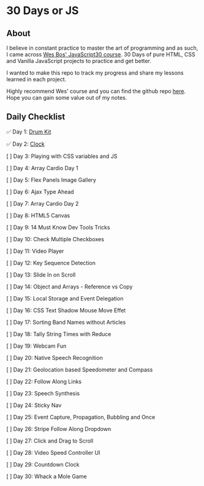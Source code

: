# 30 Days or JS

## About

I believe in constant practice to master the art of programming and as such, I came across [Wes Bos' JavaScript30 course](https://javascript30.com/). 30 Days of pure HTML, CSS and Vanilla JavaScript projects to practice and get better.

I wanted to make this repo to track my progress and share my lessons learned in each project.

Highly recommend Wes' course and you can find the github repo [here](https://github.com/wesbos/JavaScript30). Hope you can gain some value out of my notes.

## Daily Checklist

✅ Day 1: [Drum Kit](https://github.com/MithraPerera/30DaysofJS/tree/main/01%20-%20JavaScript%20Drum%20Kit)

✅ Day 2: [Clock](https://github.com/MithraPerera/30DaysofJS/tree/main/02%20-%20JS%20and%20CSS%20Clock)

[ ] Day 3: Playing with CSS variables and JS

[ ] Day 4: Array Cardio Day 1

[ ] Day 5: Flex Panels Image Gallery

[ ] Day 6: Ajax Type Ahead

[ ] Day 7: Array Cardio Day 2

[ ] Day 8: HTML5 Canvas

[ ] Day 9: 14 Must Know Dev Tools Tricks

[ ] Day 10: Check Multiple Checkboxes

[ ] Day 11: Video Player

[ ] Day 12: Key Sequence Detection

[ ] Day 13: Slide In on Scroll

[ ] Day 14: Object and Arrays - Reference vs Copy

[ ] Day 15: Local Storage and Event Delegation

[ ] Day 16: CSS Text Shadow Mouse Move Effet

[ ] Day 17: Sorting Band Names without Articles

[ ] Day 18: Tally String Times with Reduce

[ ] Day 19: Webcam Fun

[ ] Day 20: Native Speech Recognition

[ ] Day 21: Geolocation based Speedometer and Compass

[ ] Day 22: Follow Along Links

[ ] Day 23: Speech Synthesis

[ ] Day 24: Sticky Nav

[ ] Day 25: Event Capture, Propagation, Bubbling and Once

[ ] Day 26: Stripe Follow Along Dropdown

[ ] Day 27: Click and Drag to Scroll

[ ] Day 28: Video Speed Controller UI

[ ] Day 29: Countdown Clock

[ ] Day 30: Whack a Mole Game
